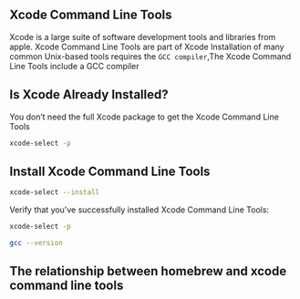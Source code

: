 
## Xcode Command Line Tools

Xcode is a large suite of software development tools and libraries from apple.
Xcode Command Line Tools are part of Xcode
Installation of many common Unix-based tools requires the `GCC compiler`,The Xcode Command Line Tools include a GCC compiler

## Is Xcode Already Installed?

You don’t need the full Xcode package to get the Xcode Command Line Tools

```bash
xcode-select -p
```

## Install Xcode Command Line Tools

```bash
xcode-select --install
```

Verify that you’ve successfully installed Xcode Command Line Tools:

```bash
xcode-select -p
```

```bash
gcc --version
```

## The relationship between homebrew and xcode command line tools
